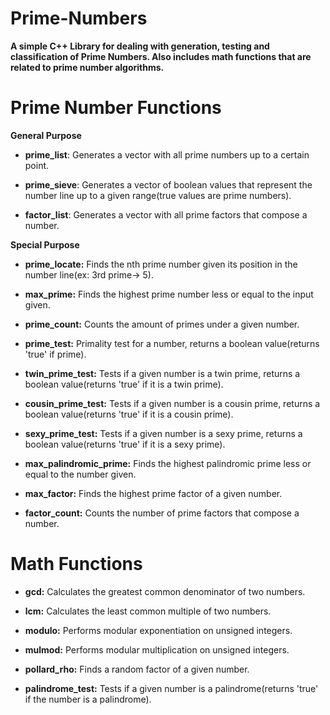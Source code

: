 # Prime-Numbers


**A simple C++ Library for dealing with generation, testing and classification of Prime Numbers. Also includes math functions that are related to prime number algorithms.** 


# Prime Number Functions


**General Purpose**


- **prime_list**: Generates a vector with all prime numbers up to a certain point.


- **prime_sieve**: Generates a vector of boolean values that represent the number line up to a given range(true values are prime numbers).


- **factor_list**: Generates a vector with all prime factors that compose a number.


**Special Purpose**


- **prime_locate:** Finds the nth prime number given its position in the number line(ex: 3rd prime-> 5).


- **max_prime:** Finds the highest prime number less or equal to the input given.


- **prime_count:** Counts the amount of primes under a given number.


- **prime_test:** Primality test for a number, returns a boolean value(returns 'true' if prime).


- **twin_prime_test:** Tests if a given number is a twin prime, returns a boolean value(returns 'true' if it is a twin prime).


- **cousin_prime_test:** Tests if a given number is a cousin prime, returns a boolean value(returns 'true' if it is a cousin prime).


- **sexy_prime_test:** Tests if a given number is a sexy prime, returns a boolean value(returns 'true' if it is a sexy prime).


- **max_palindromic_prime:** Finds the highest palindromic prime less or equal to the number given.


- **max_factor:** Finds the highest prime factor of a given number.


- **factor_count:** Counts the number of prime factors that compose a number.
 

# Math Functions


- **gcd:** Calculates the greatest common denominator of two numbers.


- **lcm:** Calculates the least common multiple of two numbers.


- **modulo:** Performs modular exponentiation on unsigned integers.


- **mulmod:** Performs modular multiplication on unsigned integers.


- **pollard_rho:** Finds a random factor of a given number.


- **palindrome_test:** Tests if a given number is a palindrome(returns 'true' if the number is a palindrome).


